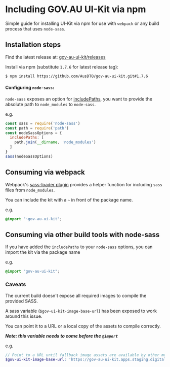 # Including GOV.AU UI-Kit via npm

Simple guide for installing UI-Kit via npm for use with `webpack` or any build process that uses `node-sass`.

## Installation steps

Find the latest release at: [gov-au-ui-kit/releases](https://github.com/AusDTO/gov-au-ui-kit/releases)

Install via npm (substitute `1.7.6` for latest release tag):
```bash
$ npm install https://github.com/AusDTO/gov-au-ui-kit.git#1.7.6
```

#### Configuring `node-sass`:


`node-sass` exposes an option for [includePaths](https://github.com/sass/node-sass#includepaths), you want to provide the absolute path to `node_modules` to `node-sass`.

e.g.
```javascript
const sass = require('node-sass')
const path = require('path')
const nodeSassOptions = {
  includePaths: [
    path.join(__dirname, 'node_modules')
  ]
}
sass(nodeSassOptions)
```

## Consuming via webpack

Webpack's [sass-loader plugin](https://github.com/jtangelder/sass-loader) provides a helper function for including `sass` files from `node_modules`.

You can include the kit with a `~` in front of the package name.

e.g.
```scss
@import "~gov-au-ui-kit";
```


## Consuming via other build tools with node-sass

If you have added the `includePaths` to your `node-sass` options, you can import the kit via the package name

e.g.
```scss
@import "gov-au-ui-kit";
```

### Caveats

The current build doesn't expose all required images to compile the provided SASS.

A sass variable (`$gov-ui-kit-image-base-url`) has been exposed to work around this issue.

You can point it to a URL or a local copy of the assets to compile correctly.

***Note: this variable needs to come before the `@import`***

e.g.
```scss
// Point to a URL until fallback image assets are available by other means.
$gov-ui-kit-image-base-url: 'https://gov-au-ui-kit.apps.staging.digital.gov.au/latest/img/';
```
